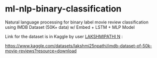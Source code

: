 # ml-nlp-binary-classification
 Natural language processing for binary label movie review classification using IMDB Dataset (50K+ data) 
 w/ Embed + LSTM + MLP Model
 
 Link for the dataset is in Kaggle by user [LAKSHMIPATHI N](https://www.kaggle.com/lakshmi25npathi) :
 
 https://www.kaggle.com/datasets/lakshmi25npathi/imdb-dataset-of-50k-movie-reviews?resource=download

